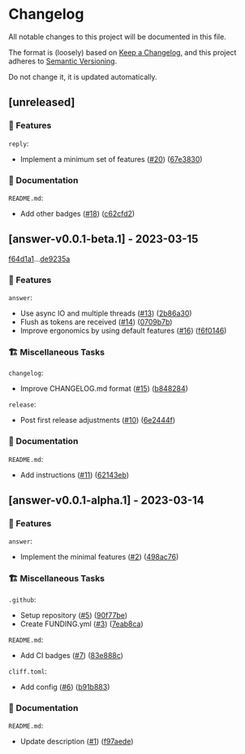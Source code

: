 # Changelog

All notable changes to this project will be documented in this file.

The format is (loosely) based on [Keep a Changelog](https://keepachangelog.com/en/1.0.0/),
and this project adheres to [Semantic Versioning](https://semver.org/spec/v2.0.0.html).

Do not change it, it is updated automatically.

## [unreleased]

### 🌟 Features

`reply`:

- Implement a minimum set of features ([#20](https://github.com/schneiderfelipe/getanswe.rs/pull/20)) ([67e3830](https://github.com/schneiderfelipe/getanswe.rs/commit/67e3830bfbe0e4d29f23c0dc817a75e6df0f68ff))

### 📝 Documentation

`README.md`:

- Add other badges ([#18](https://github.com/schneiderfelipe/getanswe.rs/pull/18)) ([c62cfd2](https://github.com/schneiderfelipe/getanswe.rs/commit/c62cfd2048c082b7ef5246de9eeb88c2f0458dd8))

## [answer-v0.0.1-beta.1] - 2023-03-15

[f64d1a1](https://github.com/schneiderfelipe/getanswe.rs/commit/f64d1a10038d64d9c96d30688164c285d5c773db)...[de9235a](https://github.com/schneiderfelipe/getanswe.rs/commit/de9235a59e5e14a0e7d90e353acf31a27a87571a)

### 🌟 Features

`answer`:

- Use async IO and multiple threads ([#13](https://github.com/schneiderfelipe/getanswe.rs/pull/13)) ([2b86a30](https://github.com/schneiderfelipe/getanswe.rs/commit/2b86a3037a14e1dc5c28ec2b7a41dc4b8548bd34))
- Flush as tokens are received ([#14](https://github.com/schneiderfelipe/getanswe.rs/pull/14)) ([0709b7b](https://github.com/schneiderfelipe/getanswe.rs/commit/0709b7b3b49484ee303aa8624d63bccbaf396c80))
- Improve ergonomics by using default features ([#16](https://github.com/schneiderfelipe/getanswe.rs/pull/16)) ([f6f0146](https://github.com/schneiderfelipe/getanswe.rs/commit/f6f01461ca005ddae16d0a250f67310cbb8e69ec))

### 🏗️ Miscellaneous Tasks

`changelog`:

- Improve CHANGELOG.md format ([#15](https://github.com/schneiderfelipe/getanswe.rs/pull/15)) ([b848284](https://github.com/schneiderfelipe/getanswe.rs/commit/b84828497bf84305001c03db9410b91ea0000b35))

`release`:

- Post first release adjustments ([#10](https://github.com/schneiderfelipe/getanswe.rs/pull/10)) ([6e2444f](https://github.com/schneiderfelipe/getanswe.rs/commit/6e2444f159fca322c51d37634c576c66d0e1541e))

### 📝 Documentation

`README.md`:

- Add instructions ([#11](https://github.com/schneiderfelipe/getanswe.rs/pull/11)) ([62143eb](https://github.com/schneiderfelipe/getanswe.rs/commit/62143ebe1d5808a9dd6c7034b622b3dfdafeba3f))

## [answer-v0.0.1-alpha.1] - 2023-03-14

### 🌟 Features

`answer`:

- Implement the minimal features ([#2](https://github.com/schneiderfelipe/getanswe.rs/pull/2)) ([498ac76](https://github.com/schneiderfelipe/getanswe.rs/commit/498ac76b41d6de3f73275f6926dc23a61d7088dc))

### 🏗️ Miscellaneous Tasks

`.github`:

- Setup repository ([#5](https://github.com/schneiderfelipe/getanswe.rs/pull/5)) ([90f77be](https://github.com/schneiderfelipe/getanswe.rs/commit/90f77be7db21e2acae86e470f92fddbaae5987fb))
- Create FUNDING.yml ([#3](https://github.com/schneiderfelipe/getanswe.rs/pull/3)) ([7eab8ca](https://github.com/schneiderfelipe/getanswe.rs/commit/7eab8ca4c5838126f9487c137abf86bbfbacbb72))

`README.md`:

- Add CI badges ([#7](https://github.com/schneiderfelipe/getanswe.rs/pull/7)) ([83e888c](https://github.com/schneiderfelipe/getanswe.rs/commit/83e888c994e3e3e50bac48fb7eac86e2ddb3d93d))

`cliff.toml`:

- Add config ([#6](https://github.com/schneiderfelipe/getanswe.rs/pull/6)) ([b91b883](https://github.com/schneiderfelipe/getanswe.rs/commit/b91b8838e287945f21f2a15a045c3333cf0dcb54))

### 📝 Documentation

`README.md`:

- Update description ([#1](https://github.com/schneiderfelipe/getanswe.rs/pull/1)) ([f97aede](https://github.com/schneiderfelipe/getanswe.rs/commit/f97aede8268fb0b4839a8d0e6b8679a70915d95b))

<!-- generated by git-cliff -->
